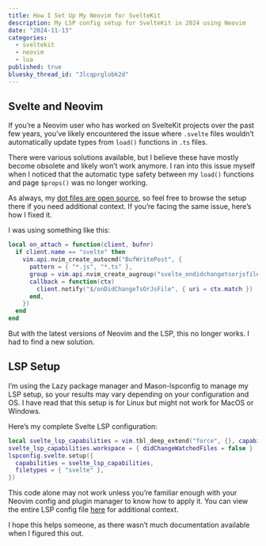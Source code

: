 ```yaml
---
title: How I Set Up My Neovim for SvelteKit
description: My LSP config setup for SvelteKit in 2024 using Neovim
date: "2024-11-13"
categories:
  - sveltekit
  - neovim
  - lua
published: true
bluesky_thread_id: "3lcqprglobk2d"
---
```


## Svelte and Neovim

If you’re a Neovim user who has worked on SvelteKit projects over the past few years,
you’ve likely encountered the issue where `.svelte` files wouldn’t automatically update
types from `load()` functions in `.ts` files.

There were various solutions available, but I believe these have mostly become obsolete
and likely won’t work anymore. I ran into this issue myself when I noticed that the
automatic type safety between my `load()` functions and page `$props()` was no longer
working.

As always, my [dot files are open source](https://github.com/StephenGunn/dotfiles), so
feel free to browse the setup there if you need additional context. If you’re facing the
same issue, here’s how I fixed it.

I was using something like this:

```lua
local on_attach = function(client, bufnr)
  if client.name == "svelte" then
    vim.api.nvim_create_autocmd("BufWritePost", {
      pattern = { "*.js", "*.ts" },
      group = vim.api.nvim_create_augroup("svelte_ondidchangetsorjsfile", { clear = true }),
      callback = function(ctx)
        client.notify("$/onDidChangeTsOrJsFile", { uri = ctx.match })
      end,
    })
  end
end
```

But with the latest versions of Neovim and the LSP, this no longer works. I had to find a
new solution.

## LSP Setup

I’m using the Lazy package manager and Mason-lspconfig to manage my LSP setup, so your
results may vary depending on your configuration and OS. I have read that this setup is
for Linux but might not work for MacOS or Windows.

Here’s my complete Svelte LSP configuration:

```lua
local svelte_lsp_capabilities = vim.tbl_deep_extend("force", {}, capabilities)
svelte_lsp_capabilities.workspace = { didChangeWatchedFiles = false }
lspconfig.svelte.setup({
  capabilities = svelte_lsp_capabilities,
  filetypes = { "svelte" },
})
```

This code alone may not work unless you’re familiar enough with your Neovim config and
plugin manager to know how to apply it. You can view the entire LSP config file
[here](https://github.com/StephenGunn/dotfiles/blob/main/.config/nvim/lua/plugins/lsp-config.lua)
for additional context.

I hope this helps someone, as there wasn’t much documentation available when I figured
this out.
